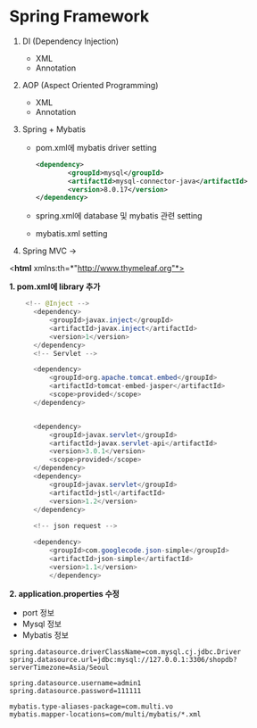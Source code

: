 # Spring Framework

1. DI (Dependency Injection)
    - XML
    - Annotation

2. AOP (Aspect Oriented Programming)
    - XML
    - Annotation
    
3. Spring + Mybatis
    - pom.xml에 mybatis driver setting
      
        ```xml
        <dependency>
        		<groupId>mysql</groupId>
        		<artifactId>mysql-connector-java</artifactId>
        		<version>8.0.17</version>
        </dependency>
        ```
        
    - spring.xml에 database 및 mybatis 관련 setting
    - mybatis.xml setting

1. Spring MVC → 

<**html** xmlns:th=*"http://www.thymeleaf.org"*>

<script src="[https://ajax.googleapis.com/ajax/libs/jquery/3.6.0/jquery.min.js](https://ajax.googleapis.com/ajax/libs/jquery/3.6.0/jquery.min.js)"></script>



**1. pom.xml에 library 추가**



  ```java
      <!-- @Inject -->
  		<dependency>
  			<groupId>javax.inject</groupId>
  			<artifactId>javax.inject</artifactId>
  			<version>1</version>
  		</dependency>
  		<!-- Servlet -->
  
  		<dependency>
  			<groupId>org.apache.tomcat.embed</groupId>
  			<artifactId>tomcat-embed-jasper</artifactId>
  			<scope>provided</scope>
  		</dependency>
  
  
  		<dependency>
  			<groupId>javax.servlet</groupId>
  			<artifactId>javax.servlet-api</artifactId>
  			<version>3.0.1</version>
  			<scope>provided</scope>
  		</dependency>
  		<dependency>
  			<groupId>javax.servlet</groupId>
  			<artifactId>jstl</artifactId>
  			<version>1.2</version>
  		</dependency>
  		
  		<!-- json request -->   
  
  		<dependency>
  			<groupId>com.googlecode.json-simple</groupId>
  			<artifactId>json-simple</artifactId>
  			<version>1.1</version>
    		</dependency>
  ```

  

  **2. application.properties 수정** 

  - port 정보
  - Mysql 정보
  - Mybatis 정보

  ``` server.port=80
  spring.datasource.driverClassName=com.mysql.cj.jdbc.Driver
  spring.datasource.url=jdbc:mysql://127.0.0.1:3306/shopdb?serverTimezone=Asia/Seoul
  
  spring.datasource.username=admin1
  spring.datasource.password=111111
  
  mybatis.type-aliases-package=com.multi.vo
  mybatis.mapper-locations=com/multi/mybatis/*.xml
  ```

  

  
